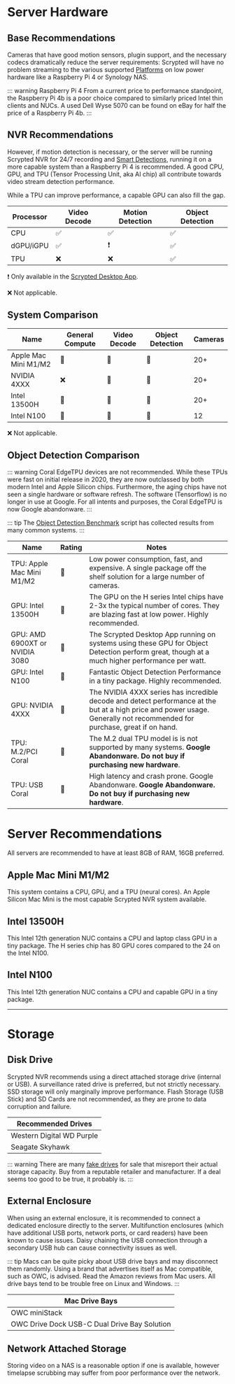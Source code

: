 # Server Hardware

## Base Recommendations

Cameras that have good motion sensors, plugin support, and the necessary codecs dramatically reduce the server requirements: Scrypted will have no problem streaming to the various supported [Platforms](/platforms) on low power hardware like a Raspberry Pi 4 or Synology NAS.

::: warning Raspberry Pi 4
From a current price to performance standpoint, the Raspberry Pi 4b is a poor choice compared to similarly priced Intel thin clients and NUCs. A used Dell Wyse 5070 can be found on eBay for half the price of a Raspberry Pi 4b.
:::

## NVR Recommendations

However, if motion detection is necessary, or the server will be running Scrypted NVR for 24/7 recording and [Smart Detections](/scrypted-nvr/features#smart-detections), running it on a more capable system than a Raspberry Pi 4 is recommended. A good CPU, GPU, and TPU (Tensor Processing Unit, aka AI chip) all contribute towards video stream detection performance.

While a TPU can improve performance, a capable GPU can also fill the gap.

|Processor|Video Decode|Motion Detection|Object Detection|
|-|-|-|-|
|CPU|✅|✅|✅|
|dGPU/iGPU|✅|❗|✅|
|TPU|❌|❌|✅|

❗ Only available in the [Scrypted Desktop App](/desktop-application.md).

❌ Not applicable.

## System Comparison

|Name|General Compute|Video Decode|Object Detection|Cameras|
|-|-|-|-|-|
|Apple Mac Mini M1/M2|🥇|🥇|🥇|20+|
|NVIDIA 4XXX|❌|🥇|🥇|20+|
|Intel 13500H|🥈|🥈|🥈|20+|
|Intel N100|🥉|🥉|🥉|12|

❌ Not applicable.

## Object Detection Comparison

::: warning
Coral EdgeTPU devices are not recommended. While these TPUs were fast on initial release in 2020, they are now outclassed by both modern Intel and Apple Silicon chips. Furthermore, the aging chips have not seen a single hardware or software refresh. The software (Tensorflow) is no longer in use at Google. For all intents and purposes, the Coral EdgeTPU is now Google abandonware.
:::

::: tip
The [Object Detection Benchmark](https://scripts.scrypted.app/object-detection-benchmark.html#reference-times) script has collected results from many common systems.
:::

|Name|Rating|Notes|
|-|-|-|
|TPU: Apple Mac Mini M1/M2|🥇|Low power consumption, fast, and expensive. A single package off the shelf solution for a large number of cameras.|
|GPU: Intel 13500H|🥈|The GPU on the H series Intel chips have 2-3x the typical number of cores. They are blazing fast at low power. Highly recommended.|
|GPU: AMD 6900XT or NVIDIA 3080|🥈|The Scrypted Desktop App running on systems using these GPU for Object Detection perform great, though at a much higher performance per watt.|
|GPU: Intel N100|🥉|Fantastic Object Detection Performance in a tiny package. Highly recommended.|
|GPU: NVIDIA 4XXX|🥇|The NVIDIA 4XXX series has incredible decode and detect performance at the but at a high price and power usage. Generally not recommended for purchase, great if on hand.|
|TPU: M.2/PCI Coral|🥉|The M.2 dual TPU model is is not supported by many systems. **Google Abandonware. Do not buy if purchasing new hardware**.|
|TPU: USB Coral|🥉|High latency and crash prone. Google Abandonware. **Google Abandonware. Do not buy if purchasing new hardware**.|

# Server Recommendations

All servers are recommended to have at least 8GB of RAM, 16GB preferred.

<!--@include: ../parts/proxmox-tip.md-->

## Apple Mac Mini M1/M2

This system contains a CPU, GPU, and a TPU (neural cores). An Apple Silicon Mac Mini is the most capable Scrypted NVR system available.

## Intel 13500H

This Intel 12th generation NUC contains a CPU and laptop class GPU in a tiny package. The H series chip has 80 GPU cores compared to the 24 on the Intel N100.

## Intel N100

This Intel 12th generation NUC contains a CPU and capable GPU in a tiny package.

---

# Storage

## Disk Drive

Scrypted NVR recommends using a direct attached storage drive (internal or USB). A surveillance rated drive is preferred, but not strictly necessary. SSD storage will only marginally improve performance. Flash Storage (USB Stick) and SD Cards are not recommended, as they are prone to data corruption and failure.

|Recommended Drives|
|-|
|Western Digital WD Purple|
|Seagate Skyhawk|

::: warning
There are many [fake drives](https://www.youtube.com/watch?v=QOhLlvNlI20) for sale that misreport their actual storage capacity. Buy from a reputable retailer and manufacturer. If a deal seems too good to be true, it probably is.
:::

## External Enclosure

When using an external enclosure, it is recommended to connect a dedicated enclosure directly to the server. Multifunction enclosures (which have additional USB ports, network ports, or card readers) have been known to cause issues. Daisy chaining the USB connection through a secondary USB hub can cause connectivity issues as well.

::: tip
Macs can be quite picky about USB drive bays and may disconnect them randomly. Using a brand that advertises itself as Mac compatible, such as OWC, is advised. Read the Amazon reviews from Mac users. All drive bays tend to be trouble free on Linux and Windows.
:::

|Mac Drive Bays|
|-|
|OWC miniStack|
|OWC Drive Dock USB-C Dual Drive Bay Solution|


## Network Attached Storage

Storing video on a NAS is a reasonable option if one is available, however timelapse scrubbing may suffer from poor performance over the network.
